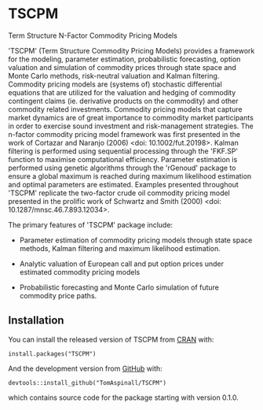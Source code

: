 # TSCPM
Term Structure N-Factor Commodity Pricing Models

<!-- badges: start -->
<!-- badges: end -->

'TSCPM' (Term Structure Commodity Pricing Models) provides a framework for the modeling, parameter estimation, probabilistic forecasting, option valuation and simulation of commodity prices through state space and Monte Carlo methods, risk-neutral valuation and Kalman filtering. Commodity pricing models are (systems of) stochastic differential equations that are utilized for the valuation and hedging of commodity contingent claims (ie. derivative products on the commodity) and other commodity related investments. Commodity pricing models that capture market dynamics are of great importance to commodity market participants in order to exercise sound investment and risk-management strategies. The n-factor commodity pricing model framework was first presented in the work of Cortazar and Naranjo (2006) <doi: 10.1002/fut.20198>. Kalman filtering is performed using sequential processing through the 'FKF.SP' function to maximise computational efficiency. Parameter estimation is performed using genetic algorithms through the 'rGenoud' package to ensure a global maximum is reached during maximum likelihood estimation and optimal parameters are estimated. Examples presented throughout 'TSCPM' replicate the two-factor crude oil commodity pricing model presented in the prolific work of Schwartz and Smith (2000) <doi: 10.1287/mnsc.46.7.893.12034>.

The primary features of 'TSCPM' package include:

- Parameter estimation of commodity pricing models through state space methods, Kalman filtering and maximum likelihood estimation.

- Analytic valuation of European call and put option prices under estimated commodity pricing models

- Probabilistic forecasting and Monte Carlo simulation of future commodity price paths.

## Installation

You can install the released version of TSCPM from [CRAN](https://CRAN.R-project.org) with:

```
install.packages("TSCPM")
```

And the development version from [GitHub](https://github.com/) with:

```
devtools::install_github("TomAspinall/TSCPM")
```
which contains source code for the package starting with version 0.1.0.
